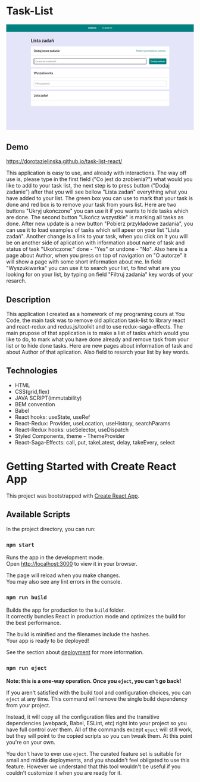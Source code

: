 # Task-List
![Task-List-react](public/task-list-react-saga.png)
## Demo
https://dorotazielinska.github.io/task-list-react/

This application is easy to use, and already with interactions. The way off use is, please type in the first field ("Co jest do zrobienia?") what would you like to add to your task list, the next step is to
press button ("Dodaj zadanie") after that you will see bellow "Lista zadań" everything what you have added to your list. The green box you can use to mark that your task is done and red box is to remove your task from yours list.
Here are two buttons "Ukryj ukończone" you can use it if you wants to hide tasks which are done. The second button "Ukończ wszystkie" is marking all tasks as done.
After new update is a new button "Pobierz przykładowe zadania", you can use it to load examples of tasks which will apeer on your list "Lista zadań".
Another change is a link to your task, when you click on it you will be on another side of aplication with information about name of task and status of task "Ukończone:" done - "Yes" or undone - "No".
Also here is a page about Author, when you press on top of navigation on "O autorze" it will show a page with some short information about me.
In field "Wyszukiwarka" you can use it to search your list, to find what are you looking for on your list, by typing on field "Filtruj zadania" key words of your resarch.

## Description
This application I created as a homework of my programing cours at You Code, the main task was to remove old aplication task-list to library react and react-redux and redus.js/toolkit and to use redux-saga-effects.
The main prupose of that application is to make a list of tasks which would you like to do, to mark what you have done already and remove task from your list or to hide done tasks. Here are new pages about information of task and about Author of that aplication. Also field to resarch your list by key words.

## Technologies
- HTML
- CSS(grid,flex)
- JAVA SCRIPT(immutability)
- BEM convention
- Babel
- React hooks: useState, useRef
- React-Redux: Provider, useLocation, useHistory, searchParams
- React-Redux hooks: useSelector, useDispatch
- Styled Components, theme - ThemeProvider
- React-Saga-Effects: call, put, takeLatest, delay, takeEvery, select

# Getting Started with Create React App

This project was bootstrapped with [Create React App](https://github.com/facebook/create-react-app).

## Available Scripts

In the project directory, you can run:

### `npm start`

Runs the app in the development mode.\
Open [http://localhost:3000](http://localhost:3000) to view it in your browser.

The page will reload when you make changes.\
You may also see any lint errors in the console.

### `npm run build`

Builds the app for production to the `build` folder.\
It correctly bundles React in production mode and optimizes the build for the best performance.

The build is minified and the filenames include the hashes.\
Your app is ready to be deployed!

See the section about [deployment](https://facebook.github.io/create-react-app/docs/deployment) for more information.

### `npm run eject`

**Note: this is a one-way operation. Once you `eject`, you can't go back!**

If you aren't satisfied with the build tool and configuration choices, you can `eject` at any time. This command will remove the single build dependency from your project.

Instead, it will copy all the configuration files and the transitive dependencies (webpack, Babel, ESLint, etc) right into your project so you have full control over them. All of the commands except `eject` will still work, but they will point to the copied scripts so you can tweak them. At this point you're on your own.

You don't have to ever use `eject`. The curated feature set is suitable for small and middle deployments, and you shouldn't feel obligated to use this feature. However we understand that this tool wouldn't be useful if you couldn't customize it when you are ready for it.
